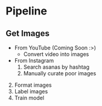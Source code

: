 Pipeline
========

Get Images
----------

* From YouTube (Coming Soon :>)
    * Convert video into images
* From Instagram
    1. Search asanas by hashtag
    2. Manually curate poor images


2. Format images
3. Label images
4. Train model
